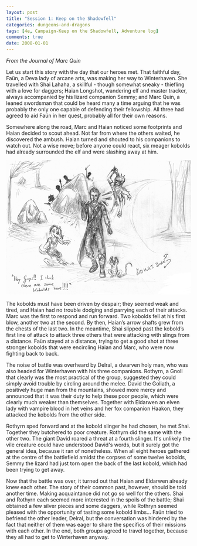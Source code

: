 ```yaml
---
layout: post
title: "Session 1: Keep on the Shadowfell"
categories: dungeons-and-dragons
tags: [4e, Campaign-Keep on the Shadowfell, Adventure log]
comments: true
date: 2008-01-01
---
```


*From the Journal of Marc Quin*

Let us start this story with the day that our heroes met. That faithful day, Faün, a Deva lady of arcane arts, was making her way to Winterhaven. She travelled with Shai Lahaha, a skillful - though somewhat sneaky - thiefling with a love for daggers; Haian Longshot, wandering elf and master tracker, always accompanied by his lizard companion Semmy; and Marc Quin, a leaned swordsman that could be heard many a time arguing that he was probably the only one capable of defending their fellowship. All three had agreed to aid Faün in her quest, probably all for their own reasons.

Somewhere along the road, Marc and Haian noticed some footprints and Haian decided to scout ahead. Not far from where the others waited, he discovered the ambush. Haian turned and shouted to his companions to watch out. Not a wise move; before anyone could react, six meager kobolds had already surrounded the elf and were slashing away at him.

![The Kobolds](/img/dnd-chronicle-1.png)

The kobolds must have been driven by despair; they seemed weak and tired, and Haian had no trouble dodging and parrying each of their attacks. Marc was the first to respond and run forward. Two kobolds fell at his first blow, another two at the second. By then, Haian’s arrow shafts grew from the chests of the last two. In the meantime, Shai slipped past the kobold’s first line of attack to attack three others that were attacking with slings from a distance. Faün stayed at a distance, trying to get a good shot at three stronger kobolds that were encircling Haian and Marc, who were now fighting back to back.

The noise of battle was overheard by Delral, a dwarven holy man, who was also headed for Winterhaven with his three companions. Rothyrn, a Gnoll that clearly was the most practical of the group, suggested they could simply avoid trouble by circling around the melee. David the Goliath, a positively huge man from the mountains, showed more mercy and announced that it was their duty to help these poor people, which were clearly much weaker than themselves. Together with Eldarwen an elven lady with vampire blood in het veins and her fox companion Haakon, they attacked the kobolds from the other side.

Rothyrn sped forward and at the kobold slinger he had chosen, he met Shai. Together they butchered to poor creature. Rothyrn did the same with the other two. The giant David roared a threat at a fourth slinger. It's unlikely the vile creature could have understood David's words, but it surely got the general idea, because it ran of nonetheless. When all eight heroes gathered at the centre of the battlefield amidst the corpses of some twelve kobolds, Semmy the lizard had just torn open the back of the last kobold, which had been trying to get away.

Now that the battle was over, it turned out that Haian and Eldarwen already knew each other. The story of their common past, however, should be told another time. Making acquaintance did not go so well for the others. Shai and Rothyrn each seemed more interested in the spoils of the battle; Shai obtained a few silver pieces and some daggers, while Rothryn seemed pleased with the opportunity of tasting some kobold limbs… Faün tried to befriend the other leader, Delral, but the conversation was hindered by the fact that neither of them was eager to share the specifics of their missions with each other. In the end, both groups agreed to travel together, because they all had to get to Winterhaven anyway.
